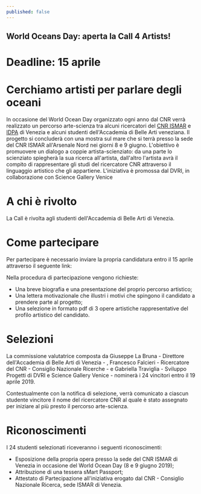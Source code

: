 ```yaml
---
published: false
---
```

## World Oceans Day: aperta la Call 4 Artists!
# Deadline: 15 aprile

# Cerchiamo artisti per parlare degli oceani
In occasione del World Ocean Day organizzato ogni anno dal CNR verrà realizzato un percorso arte-scienza tra alcuni ricercatori del [CNR ISMAR](http://www.ismar.cnr.it/) e [IDPA](http://www.idpa.cnr.it/) di Venezia e alcuni studenti dell'Accademia di Belle Arti veneziana.
Il progetto si concluderà con una mostra sul mare che si terrà presso la sede del CNR ISMAR all'Arsenale Nord nei giorni 8 e 9 giugno.
L'obiettivo è promuovere un dialogo a coppie artista-scienziato: da una parte lo scienziato spiegherà la sua ricerca all'artista, dall'altro l'artista avrà il compito di rappresentare gli studi del ricercatore CNR attraverso il linguaggio artistico che gli appartiene. 
L'iniziativa è promossa dal DVRI, in collaborazione con Science Gallery Venice

# A chi è rivolto
La Call è rivolta agli studenti dell'Accademia di Belle Arti di Venezia.

# Come partecipare
Per partecipare è necessario inviare la propria candidatura entro il 15 aprile attraverso il seguente link:

Nella procedura di partecipazione vengono richieste:
- Una breve biografia e una presentazione del proprio percorso artistico;
- Una lettera motivazionale che illustri i motivi che spingono il candidato a prendere parte al progetto;
- Una selezione in formato pdf di 3 opere artistiche rappresentative del profilo artistico del candidato.

# Selezioni
La commissione valutatrice composta da Giuseppe La Bruna - Direttore dell'Accademia di Belle Arti di Venezia - , Francesco Falcieri - Ricercatore del CNR - Consiglio Nazionale Ricerche - e Gabriella Traviglia - Sviluppo Progetti di DVRI e Science Gallery Venice - nominerà i 24 vincitori entro il 19 aprile 2019.

Contestualmente con la notifica di selezione, verrà comunicato a ciascun studente vincitore il nome del ricercatore CNR al quale è stato assegnato per iniziare al più presto il percorso arte-scienza.

# Riconoscimenti
I 24 studenti selezionati riceveranno i seguenti riconoscimenti:
- Esposizione della propria opera presso la sede del CNR ISMAR di Venezia in occasione del World Ocean Day (8 e 9 giugno 2019);
- Attribuzione di una tessera sMart Passport;
- Attestato di Partecipazione all'iniziativa erogato dal CNR - Consiglio Nazionale Ricerca, sede ISMAR di Venezia.
